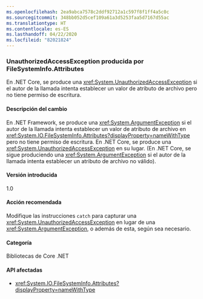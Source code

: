 ```yaml
---
ms.openlocfilehash: 2ea9abca7578c2ddf92712a1c597f8f1ff4a5c0c
ms.sourcegitcommit: 348bb052d5cef109a61a3d5253faa5d7167d55ac
ms.translationtype: HT
ms.contentlocale: es-ES
ms.lasthandoff: 04/22/2020
ms.locfileid: "82021824"
---
```

### <a name="unauthorizedaccessexception-thrown-by-filesysteminfoattributes"></a>UnauthorizedAccessException producida por FileSystemInfo.Attributes

En .NET Core, se produce una <xref:System.UnauthorizedAccessException> si el autor de la llamada intenta establecer un valor de atributo de archivo pero no tiene permiso de escritura.

#### <a name="change-description"></a>Descripción del cambio

En .NET Framework, se produce una <xref:System.ArgumentException> si el autor de la llamada intenta establecer un valor de atributo de archivo en <xref:System.IO.FileSystemInfo.Attributes?displayProperty=nameWithType> pero no tiene permiso de escritura. En .NET Core, se produce una <xref:System.UnauthorizedAccessException> en su lugar. (En .NET Core, se sigue produciendo una <xref:System.ArgumentException> si el autor de la llamada intenta establecer un atributo de archivo no válido).

#### <a name="version-introduced"></a>Versión introducida

1.0

#### <a name="recommended-action"></a>Acción recomendada

Modifique las instrucciones `catch` para capturar una <xref:System.UnauthorizedAccessException> en lugar de una <xref:System.ArgumentException>, o además de esta, según sea necesario.

#### <a name="category"></a>Categoría

Bibliotecas de Core .NET

#### <a name="affected-apis"></a>API afectadas

- <xref:System.IO.FileSystemInfo.Attributes?displayProperty=nameWithType>

<!--

#### Affected APIs

- `P:System.IO.FileSystemInfo.Attributes`

-->

